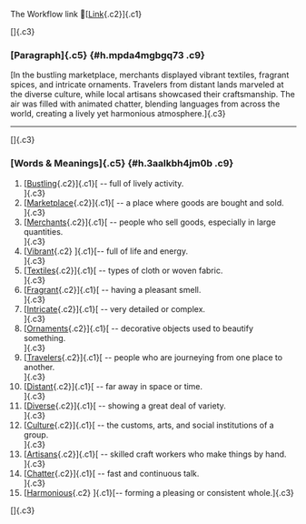 The Workflow link
👏[[Link](https://www.google.com/url?q=http://www.google.com&sa=D&source=editors&ust=1756111309200833&usg=AOvVaw34LYz5hfFouxni9OAlESSx){.c2}]{.c1}

[]{.c3}

### [Paragraph]{.c5} {#h.mpda4mgbgq73 .c9}

[In the bustling marketplace, merchants displayed vibrant textiles,
fragrant spices, and intricate ornaments. Travelers from distant lands
marveled at the diverse culture, while local artisans showcased their
craftsmanship. The air was filled with animated chatter, blending
languages from across the world, creating a lively yet harmonious
atmosphere.]{.c3}

------------------------------------------------------------------------

[]{.c3}

### [Words & Meanings]{.c5} {#h.3aalkbh4jm0b .c9}

1.  [[Bustling](https://www.google.com/url?q=http://www.google.com&sa=D&source=editors&ust=1756111309204371&usg=AOvVaw01_x0C5l25VssCuDihaEOJ){.c2}]{.c1}[ --
    full of lively activity.\
    ]{.c3}
2.  [[Marketplace](https://www.google.com/url?q=http://www.google.com&sa=D&source=editors&ust=1756111309205343&usg=AOvVaw27ocw_B2Ix6k1MMtzxhdLh){.c2}]{.c1}[ --
    a place where goods are bought and sold.\
    ]{.c3}
3.  [[Merchants](https://www.google.com/url?q=http://www.google.com&sa=D&source=editors&ust=1756111309206272&usg=AOvVaw0NaK3IQEOt2106lQEOK5hL){.c2}]{.c1}[ --
    people who sell goods, especially in large quantities.\
    ]{.c3}
4.  [[Vibrant](https://www.google.com/url?q=http://www.google.com&sa=D&source=editors&ust=1756111309207168&usg=AOvVaw2Uc0NQnrxlTYMRyDzZgQmE){.c2}
    ]{.c1}[-- full of life and energy.\
    ]{.c3}
5.  [[Textiles](https://www.google.com/url?q=http://www.google.com&sa=D&source=editors&ust=1756111309207942&usg=AOvVaw0QTQKLXpp4ZGJ4OsAzK6Tr){.c2}]{.c1}[ --
    types of cloth or woven fabric.\
    ]{.c3}
6.  [[Fragrant](https://www.google.com/url?q=http://www.google.com&sa=D&source=editors&ust=1756111309208723&usg=AOvVaw3aM-rMiutXfQtRgs4qKeu0){.c2}]{.c1}[ --
    having a pleasant smell.\
    ]{.c3}
7.  [[Intricate](https://www.google.com/url?q=http://www.google.com&sa=D&source=editors&ust=1756111309209432&usg=AOvVaw3UGdF8O0layYRYr0XzA5pp){.c2}]{.c1}[ --
    very detailed or complex.\
    ]{.c3}
8.  [[Ornaments](https://www.google.com/url?q=http://www.google.com&sa=D&source=editors&ust=1756111309210200&usg=AOvVaw3dvA15ac0s4rTVg4RVWxvB){.c2}]{.c1}[ --
    decorative objects used to beautify something.\
    ]{.c3}
9.  [[Travelers](https://www.google.com/url?q=http://www.google.com&sa=D&source=editors&ust=1756111309211027&usg=AOvVaw0qAiuDaHmOrjyetRWbuRlh){.c2}]{.c1}[ --
    people who are journeying from one place to another.\
    ]{.c3}
10. [[Distant](https://www.google.com/url?q=http://www.google.com&sa=D&source=editors&ust=1756111309211901&usg=AOvVaw0Cz0MrkEG3sSqa6GfLbMI6){.c2}]{.c1}[ --
    far away in space or time.\
    ]{.c3}
11. [[Diverse](https://www.google.com/url?q=http://www.google.com&sa=D&source=editors&ust=1756111309212612&usg=AOvVaw167QCeeIL7dorjKRjH4xnE){.c2}]{.c1}[ --
    showing a great deal of variety.\
    ]{.c3}
12. [[Culture](https://www.google.com/url?q=http://www.google.com&sa=D&source=editors&ust=1756111309213394&usg=AOvVaw1sFl0V8ReiGjRkAFY9mNIT){.c2}]{.c1}[ --
    the customs, arts, and social institutions of a group.\
    ]{.c3}
13. [[Artisans](https://www.google.com/url?q=http://www.google.com&sa=D&source=editors&ust=1756111309214262&usg=AOvVaw3kALRysBYpXX1k2k9ynZG6){.c2}]{.c1}[ --
    skilled craft workers who make things by hand.\
    ]{.c3}
14. [[Chatter](https://www.google.com/url?q=http://www.google.com&sa=D&source=editors&ust=1756111309215056&usg=AOvVaw1oi8url7vYODlsO2BvMMBi){.c2}]{.c1}[ --
    fast and continuous talk.\
    ]{.c3}
15. [[Harmonious](https://www.google.com/url?q=http://www.google.com&sa=D&source=editors&ust=1756111309215822&usg=AOvVaw1au2mzE9pc1U5yJf9u7rAi){.c2}
    ]{.c1}[-- forming a pleasing or consistent whole.]{.c3}

[]{.c3}
